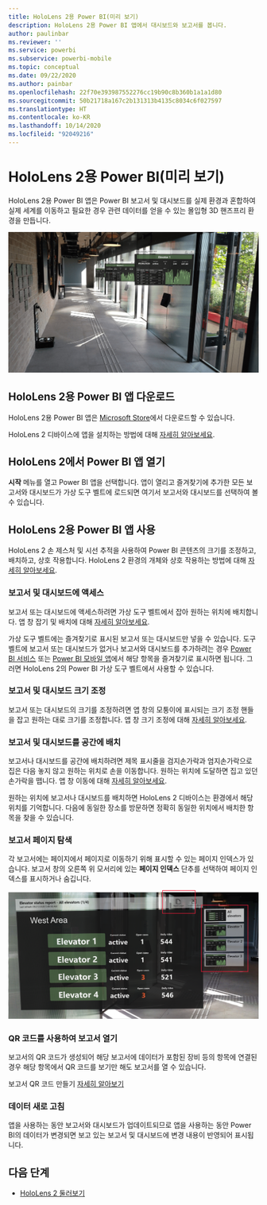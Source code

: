 ```yaml
---
title: HoloLens 2용 Power BI(미리 보기)
description: HoloLens 2용 Power BI 앱에서 대시보드와 보고서를 봅니다.
author: paulinbar
ms.reviewer: ''
ms.service: powerbi
ms.subservice: powerbi-mobile
ms.topic: conceptual
ms.date: 09/22/2020
ms.author: painbar
ms.openlocfilehash: 22f70e393987552276cc19b90c8b360b1a1a1d80
ms.sourcegitcommit: 50b21718a167c2b131313b4135c8034c6f027597
ms.translationtype: HT
ms.contentlocale: ko-KR
ms.lasthandoff: 10/14/2020
ms.locfileid: "92049216"
---
```

# <a name="power-bi-for-hololens-2-preview"></a>HoloLens 2용 Power BI(미리 보기)
HoloLens 2용 Power BI 앱은 Power BI 보고서 및 대시보드를 실제 환경과 혼합하여 실제 세계를 이동하고 필요한 경우 관련 데이터를 얻을 수 있는 몰입형 3D 핸즈프리 환경을 만듭니다.

![움직이는 Power BI 보고서를 보여 주는 HoloLens 2 이미지](media/mobile-hololens2-app/power-bi-hololens2-floating-reports.png)

## <a name="get-the-power-bi-app-for-hololens-2"></a>HoloLens 2용 Power BI 앱 다운로드 

HoloLens 2용 Power BI 앱은 [Microsoft Store](https://go.microsoft.com/fwlink/?linkid=526478)에서 다운로드할 수 있습니다.

HoloLens 2 디바이스에 앱을 설치하는 방법에 대해 [자세히 알아보세요](/hololens/holographic-store-apps).

## <a name="open-the-power-bi-app-on-your-hololens-2"></a>HoloLens 2에서 Power BI 앱 열기

**시작** 메뉴를 열고 Power BI 앱을 선택합니다. 앱이 열리고 즐겨찾기에 추가한 모든 보고서와 대시보드가 가상 도구 벨트에 로드되면 여기서 보고서와 대시보드를 선택하여 볼 수 있습니다.

## <a name="using-the-power-bi-app-for-hololens-2"></a>HoloLens 2용 Power BI 앱 사용

HoloLens 2 손 제스처 및 시선 추적을 사용하여 Power BI 콘텐츠의 크기를 조정하고, 배치하고, 상호 작용합니다. HoloLens 2 환경의 개체와 상호 작용하는 방법에 대해 [자세히 알아보세요](/hololens/hololens2-basic-usage).

### <a name="access-reports-and-dashboards"></a>보고서 및 대시보드에 액세스

보고서 또는 대시보드에 액세스하려면 가상 도구 벨트에서 잡아 원하는 위치에 배치합니다. 앱 창 잡기 및 배치에 대해 [자세히 알아보세요](/hololens/hololens2-basic-usage#moving-holograms).

가상 도구 벨트에는 즐겨찾기로 표시된 보고서 또는 대시보드만 넣을 수 있습니다. 도구 벨트에 보고서 또는 대시보드가 없거나 보고서와 대시보드를 추가하려는 경우 [Power BI 서비스](../end-user-favorite.md) 또는 [Power BI 모바일 앱](mobile-apps-favorites.md)에서 해당 항목을 즐겨찾기로 표시하면 됩니다. 그러면 HoloLens 2의 Power BI 가상 도구 벨트에서 사용할 수 있습니다.

### <a name="resize-reports-and-dashboards"></a>보고서 및 대시보드 크기 조정

보고서 또는 대시보드의 크기를 조정하려면 앱 창의 모퉁이에 표시되는 크기 조정 핸들을 잡고 원하는 대로 크기를 조정합니다. 앱 창 크기 조정에 대해 [자세히 알아보세요](/hololens/hololens2-basic-usage#resizing-holograms).

### <a name="position-reports-and-dashboards-in-space"></a>보고서 및 대시보드를 공간에 배치

보고서나 대시보드를 공간에 배치하려면 제목 표시줄을 검지손가락과 엄지손가락으로 집은 다음 놓지 않고 원하는 위치로 손을 이동합니다. 원하는 위치에 도달하면 집고 있던 손가락을 뗍니다. 앱 창 이동에 대해 [자세히 알아보세요](/hololens/hololens2-basic-usage#moving-holograms).

원하는 위치에 보고서나 대시보드를 배치하면 HoloLens 2 디바이스는 환경에서 해당 위치를 기억합니다. 다음에 동일한 장소를 방문하면 정확히 동일한 위치에서 배치한 항목을 찾을 수 있습니다.

### <a name="browse-report-pages"></a>보고서 페이지 탐색

각 보고서에는 페이지에서 페이지로 이동하기 위해 표시할 수 있는 페이지 인덱스가 있습니다. 보고서 창의 오른쪽 위 모서리에 있는 **페이지 인덱스** 단추를 선택하여 페이지 인덱스를 표시하거나 숨깁니다.

![HoloLens 2용 Power BI의 보고서 페이지 인덱스를 보여 주는 이미지](media/mobile-hololens2-app/power-bi-hololens2-browse-report-pages.png)

### <a name="open-reports-with-qr-codes"></a>QR 코드를 사용하여 보고서 열기

보고서의 QR 코드가 생성되어 해당 보고서에 데이터가 포함된 장비 등의 항목에 연결된 경우 해당 항목에서 QR 코드를 보기만 해도 보고서를 열 수 있습니다.

보고서 QR 코드 만들기 [자세히 알아보기](../../create-reports/service-create-qr-code-for-report.md)

### <a name="data-refresh"></a>데이터 새로 고침

앱을 사용하는 동안 보고서와 대시보드가 업데이트되므로 앱을 사용하는 동안 Power BI의 데이터가 변경되면 보고 있는 보고서 및 대시보드에 변경 내용이 반영되어 표시됩니다.

## <a name="next-steps"></a>다음 단계

* [HoloLens 2 둘러보기](/hololens/hololens2-basic-usage)